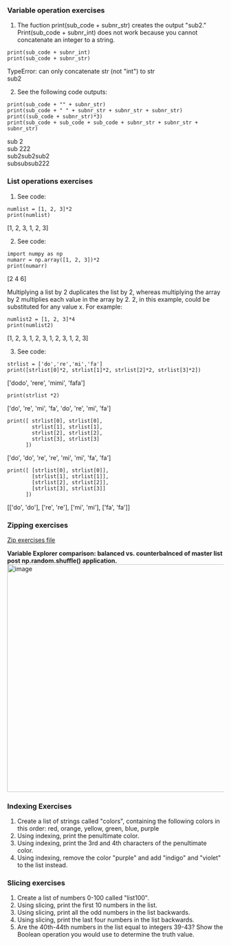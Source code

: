 ### Variable operation exercises
1. The fuction print(sub_code + subnr_str) creates the output "sub2."
Print(sub_code + subnr_int) does not work because you cannot concatenate an integer to a string.
```
print(sub_code + subnr_int)
print(sub_code + subnr_str)
```
  TypeError: can only concatenate str (not "int") to str <br>
  sub2

2. See the following code outputs:
```
print(sub_code + "" + subnr_str)
print(sub_code + " " + subnr_str + subnr_str + subnr_str)
print((sub_code + subnr_str)*3)
print(sub_code + sub_code + sub_code + subnr_str + subnr_str + subnr_str)
```
  sub 2 <br>
  sub 222 <br>
  sub2sub2sub2 <br>
  subsubsub222 

### List operations exercises
1. See code:
```
numlist = [1, 2, 3]*2
print(numlist)
```
[1, 2, 3, 1, 2, 3]

2. See code:
```
import numpy as np
numarr = np.array([1, 2, 3])*2
print(numarr)
```
[2 4 6]

Multiplying a list by 2 duplicates the list by 2, whereas multiplying the array by 2 multiplies each value in the array by 2. 2, in this example, could be substituted for any value x. For example:
```
numlist2 = [1, 2, 3]*4
print(numlist2)
```
[1, 2, 3, 1, 2, 3, 1, 2, 3, 1, 2, 3]

3. See code:
```
strlist = ['do','re','mi','fa']
print([strlist[0]*2, strlist[1]*2, strlist[2]*2, strlist[3]*2])
```
['dodo', 'rere', 'mimi', 'fafa']
```
print(strlist *2)
```
['do', 're', 'mi', 'fa', 'do', 're', 'mi', 'fa']
```
print([ strlist[0], strlist[0], 
        strlist[1], strlist[1], 
        strlist[2], strlist[2], 
        strlist[3], strlist[3]
      ])
```
['do', 'do', 're', 're', 'mi', 'mi', 'fa', 'fa']
```
print([ [strlist[0], strlist[0]], 
        [strlist[1], strlist[1]], 
        [strlist[2], strlist[2]], 
        [strlist[3], strlist[3]]
      ])
```
[['do', 'do'], ['re', 're'], ['mi', 'mi'], ['fa', 'fa']]

### Zipping exercises
[Zip exercises file](https://github.com/KelseyBrick/PSYCHO-403-Fall-2022/blob/main/Assignment_3/zip_exercise.py)

**Variable Explorer comparison: balanced vs. counterbalnced of master list post np.random.shuffle() application.**
<img width="529" alt="image" src="https://user-images.githubusercontent.com/113373038/193157832-7a143f6d-3edf-44d7-927b-8763d194798c.png">


### Indexing Exercises
1. Create a list of strings called "colors", containing the following colors in this order: red, orange, yellow, green, blue, purple
2. Using indexing, print the penultimate color.
3. Using indexing, print the 3rd and 4th characters of the penultimate color.
4. Using indexing, remove the color "purple" and add "indigo" and "violet" to the list instead.

### Slicing exercises
1. Create a list of numbers 0-100 called "list100".
2. Using slicing, print the first 10 numbers in the list.
3. Using slicing, print all the odd numbers in the list backwards.
4. Using slicing, print the last four numbers in the list backwards.
5. Are the 40th-44th numbers in the list equal to integers 39-43? Show the Boolean operation you would use to determine the truth value.
